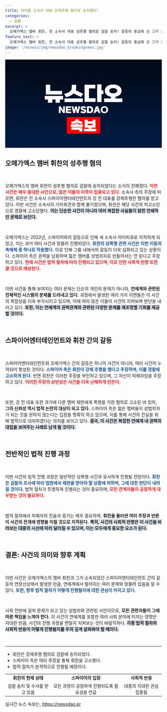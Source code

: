 ```yaml
---
title: 아이돌 소속사 대표 강제추행 혐의로 송치됐다!
categories:
  - 법률
excerpt: >
  오메가엑스 멤버 휘찬, 전 소속사 대표 성추행 혐의로 검찰 송치! 갈등의 중심에 선 그가 가진 비밀과 진실은 과연 무엇일까? 클릭해서 확인하세요!
feature_text: >
  오메가엑스 멤버 휘찬, 전 소속사 대표 성추행 혐의로 검찰 송치! 갈등의 중심에 선 그가 가진 비밀과 진실은 과연 무엇일까? 클릭해서 확인하세요!
image: '/assets/img/newsdao_breakingnews.jpg'
---
```


<p><img src="/assets/img/newsdao_breakingnews.jpg" alt="implanttips 속보" /></p>

<h2 data-ke-size="size26">오메가엑스 멤버 휘찬의 성추행 혐의</h2>

<p data-ke-size="size16">&nbsp;</p>

<p>오메가엑스의 멤버 휘찬이 성추행 혐의로 검찰에 송치되었다는 소식이 전해졌다. <b><span style="color: #ee2323;">이번 사건은 매우 중대한 사안으로, 많은 이들의 이목이 집중되고 있다.</span></b> 소속사 측의 주장에 따르면, 휘찬은 전 소속사 스파이어엔터테인먼트의 강 전 대표를 강제추행한 혐의를 받고 있다. 이번 사건은 소속사의 기자회견과 함께 불거졌으며, 휘찬은 해당 사건의 피고소인으로 경찰에 고소당했다. <b><span style="background-color: #21538527;">이는 단순한 사건이 아니라 여러 복잡한 사실들이 얽힌 연쇄적인 문제로 보인다.</span></b> </p>

<p data-ke-size="size16">&nbsp;</p>

<p>오메가엑스는 2022년, 스파이어와의 갈등으로 인해 새 소속사 아이피큐로 이적하게 되었고, 이는 과거 여러 사건과 맞물려 진행되었다. <b><span style="color: #1a5490;">휘찬의 성폭행 관련 사건은 이번 이동의 촉매제 중 하나로 작용했다.</span></b> 이로 인해 그룹 내에서의 갈등이 더욱 심화되고 있는 상황이다. 스파이어 측은 권력을 남용하며 젊은 멤버를 성범죄자로 만들어서는 안 된다고 주장하고 있다. <b><span style="color: #ee2323;">현재 사건은 법적 절차에 따라 진행되고 있으며, 이로 인한 사회적 반향 또한 클 것으로 예상된다.</span></b> </p>

<p data-ke-size="size16">&nbsp;</p>

<p>이번 사건을 통해 보여지는 여러 문제는 단순히 개인의 문제가 아니라, <b>연예계와 관련된 전체적인 시스템의 문제를 드러내고 있다.</b> 과정에서 발생한 여러 가지 이면들은 이 사건의 복잡성을 더욱 부각시키고 있으며, 이에 따라 많은 이들이 사건의 지켜보며 판단을 내리고 있다. <b><span style="background-color: #21538527;">또한, 이는 연예계의 권력관계와 관련된 다양한 문제를 재조명할 기회를 제공할 것이다.</span></b></p>

<p data-ke-size="size16">&nbsp;</p>

<h2 data-ke-size="size26">스파이어엔터테인먼트와 휘찬 간의 갈등</h2>

<p data-ke-size="size16">&nbsp;</p>

<p>스파이어엔터테인먼트와 오메가엑스 간의 갈등은 하나의 사건이 아니라, 여러 사건이 누적되어 형성된 것이다. <b><span style="color: #1a5490;">스파이어 측은 휘찬이 강제 추행을 했다고 주장하며, 이를 경찰에 고소하게 된다.</span></b> 반면 휘찬은 이러한 주장을 부인하고 있으며, 그 자신이 피해자임을 주장하고 있다. <b><span style="color: #ee2323;">이러한 주장의 상반성은 사건을 더욱 난해하게 만든다.</span></b> </p>

<p data-ke-size="size16">&nbsp;</p>

<p>또한, 강 전 대표 또한 과거에 다른 멤버 재한에게 폭행을 가한 혐의로 고소된 바 있어, <b>그의 신뢰성 역시 법적 논란의 대상이 되고 있다.</b> 스파이어 측은 젊은 멤버들이 성범죄자가 되는 것을 원하지 않는다는 입장을 명확히 하고 있으며, 이를 통해 사건의 진실을 위해 법적으로 대처하겠다는 의지를 보이고 있다. <b><span style="background-color: #21538527;">결국, 이 사건은 복잡한 연예계 내 권력의 대립을 보여주는 사례로 남게 될 것이다.</span></b></p>

<p data-ke-size="size16">&nbsp;</p>

<h2 data-ke-size="size26">전반적인 법적 진행 과정</h2>

<p data-ke-size="size16">&nbsp;</p>

<p>이번 사건의 법적 진행 과정은 일반적인 성폭행 사건과 유사하게 진행될 전망이다. <b><span style="color: #1a5490;">휘찬은 검찰의 조사에 따라 법원에서 재판을 받아야 할 상황에 처하며, 그에 대한 판단이 내려질 것이다.</span></b> 법적 절차가 투명하게 진행되는 것이 중요하며, <b><span style="color: #ee2323;">모든 관계자들이 공정하게 대우받는 것이 필요하다.</span></b></p>

<p data-ke-size="size16">&nbsp;</p>

<p>법적 절차에서 피해자의 진술과 증거는 매우 중요하며, <b>휘찬을 둘러싼 여러 주장과 반론이 사건의 전개에 영향을 미칠 것으로 지적된다.</b> <b><span style="background-color: #21538527;">특히, 사건의 사회적 반향은 이 사건을 바라보는 대중의 시선에 따라 달라질 수 있으며, 이는 모두에게 중요한 요소가 된다.</span></b></p>

<p data-ke-size="size16">&nbsp;</p>

<h2 data-ke-size="size26">결론: 사건의 의미와 향후 계획</h2>

<p data-ke-size="size16">&nbsp;</p>

<p>이번 사건은 오메가엑스의 멤버 휘찬과 그가 소속되었던 스파이어엔터테인먼트 간의 갈등의 연장선상에서 발생한 만큼, 연예계에서 벌어지는 여러 문제와 맞물려 있음을 알 수 있다. <b><span style="color: #1a5490;">또한, 향후 법적 절차가 어떻게 진행될지에 대한 관심이 커지고 있다.</span></b> </p>

<p data-ke-size="size16">&nbsp;</p>

<p>사회 전반에 걸쳐 문제가 되고 있는 성범죄와 관련된 사안이므로, <b>모든 관련자들이 그에 따른 책임을 느껴야 한다.</b> 이 사건이 연예계를 포함한 여러 사회 분야에 미치는 영향은 지대한 만큼, 사건의 진행 과정을 면밀히 지켜보는 것이 바람직하다. <b><span style="background-color: #21538527;">각종 법적 절차와 사회적 반응이 어떻게 진행될지를 주의 깊게 살펴봐야 할 때이다.</span></b> </p>

<p data-ke-size="size16">&nbsp;</p>

<hr />

<ul>
    <li>휘찬은 강제추행 혐의로 검찰에 송치되었다.</li>
    <li>스파이어 측은 여러 주장을 통해 휘찬을 고소했다.</li>
    <li>법적 절차가 본격적으로 진행될 예정이다.</li>
</ul>

<table>
    <tr>
        <td style="text-align: center; height: 17px;"><b>휘찬의 현재 상태</b></td>
        <td style="text-align: center; height: 17px;"><b>스파이어의 입장</b></td>
        <td style="text-align: center; height: 17px;"><b>사회적 반응</b></td>
    </tr>
    <tr>
        <td style="text-align: center; height: 17px;">검찰 송치 및 수사를 받고 있음</td>
        <td style="text-align: center; height: 17px;">모든 과정이 공정하게 진행되도록 필요성을 언급</td>
        <td style="text-align: center; height: 17px;">대중의 지대한 관심 집중됨</td>
    </tr>
</table>
실시간 뉴스 속보는, <a href="https://newsdao.kr" rel="dofollow">https://newsdao.kr</a>


